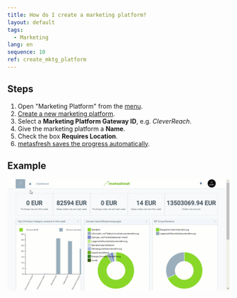 ```yaml
---
title: How do I create a marketing platform?
layout: default
tags:
  - Marketing
lang: en
sequence: 10
ref: create_mktg_platform
---
```


## Steps
1. Open "Marketing Platform" from the [menu](Menu).
1. [Create a new marketing platform](New_Record_Window).
1. Select a **Marketing Platform Gateway ID**, e.g. *CleverReach*.
1. Give the marketing platform a **Name**.
1. Check the box **Requires Location**.
1. [metasfresh saves the progress automatically](Saveindicator).

## Example
![](assets/Create_MKTG_platform.gif)
